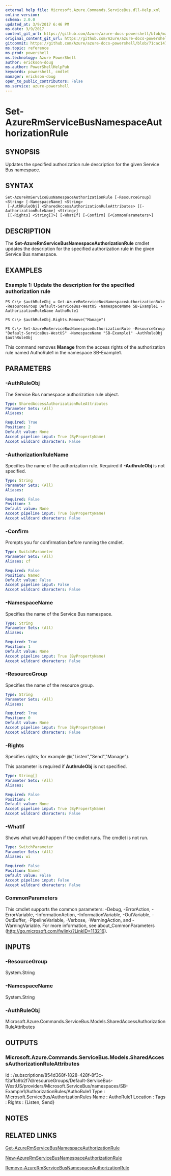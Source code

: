 ```yaml
---
external help file: Microsoft.Azure.Commands.ServiceBus.dll-Help.xml
online version: 
schema: 2.0.0
updated_at: 3/9/2017 6:46 PM
ms.date: 3/9/2017
content_git_url: https://github.com/Azure/azure-docs-powershell/blob/master/azureps-cmdlets-docs/ResourceManager/AzureRM.ServiceBus/vTrue/Set-AzureRmServiceBusNamespaceAuthorizationRule.md
original_content_git_url: https://github.com/Azure/azure-docs-powershell/blob/master/azureps-cmdlets-docs/ResourceManager/AzureRM.ServiceBus/vTrue/Set-AzureRmServiceBusNamespaceAuthorizationRule.md
gitcommit: https://github.com/Azure/azure-docs-powershell/blob/71cac14758de8eeb36a92b82dae146511ac2a136/azureps-cmdlets-docs/ResourceManager/AzureRM.ServiceBus/vTrue/Set-AzureRmServiceBusNamespaceAuthorizationRule.md
ms.topic: reference
ms.prod: powershell
ms.technology: Azure PowerShell
author: erickson-doug
ms.author: PowerShellHelpPub
keywords: powershell, cmdlet
manager: erickson-doug
open_to_public_contributors: False
ms.service: azure-powershell
---
```


# Set-AzureRmServiceBusNamespaceAuthorizationRule

## SYNOPSIS
Updates the specified authorization rule description for the given Service Bus namespace.

## SYNTAX

```
Set-AzureRmServiceBusNamespaceAuthorizationRule [-ResourceGroup] <String> [-NamespaceName] <String>
 [-AuthRuleObj] <SharedAccessAuthorizationRuleAttributes> [[-AuthorizationRuleName] <String>]
 [[-Rights] <String[]>] [-WhatIf] [-Confirm] [<CommonParameters>]
```

## DESCRIPTION
The **Set-AzureRmServiceBusNamespaceAuthorizationRule** cmdlet updates the description for the specified authorization rule in the given Service Bus namespace.

## EXAMPLES

### Example 1: Update the description for the specified authorization rule
```
PS C:\> $authRuleObj = Get-AzureRmServiceBusNamespaceAuthorizationRule -ResourceGroup Default-ServiceBus-WestUS -NamespaceName SB-Example1 -AuthorizationRuleName AuthoRule1

PS C:\> $authRuleObj.Rights.Remove("Manage")

PS C:\> Set-AzureRmServiceBusNamespaceAuthorizationRule -ResourceGroup "Default-ServiceBus-WestUS" -NamespaceName "SB-Example1" -AuthRuleObj $authRuleObj
```

This command removes **Manage** from the access rights of the authorization rule named AuthoRule1 in the namespace SB-Example1.

## PARAMETERS

### -AuthRuleObj
The Service Bus namespace authorization rule object.

```yaml
Type: SharedAccessAuthorizationRuleAttributes
Parameter Sets: (All)
Aliases: 

Required: True
Position: 2
Default value: None
Accept pipeline input: True (ByPropertyName)
Accept wildcard characters: False
```

### -AuthorizationRuleName
Specifies the name of the authorization rule. Required if **-AuthruleObj** is not specified.

```yaml
Type: String
Parameter Sets: (All)
Aliases: 

Required: False
Position: 3
Default value: None
Accept pipeline input: True (ByPropertyName)
Accept wildcard characters: False
```

### -Confirm
Prompts you for confirmation before running the cmdlet.

```yaml
Type: SwitchParameter
Parameter Sets: (All)
Aliases: cf

Required: False
Position: Named
Default value: False
Accept pipeline input: False
Accept wildcard characters: False
```

### -NamespaceName
Specifies the name of the Service Bus namespace.

```yaml
Type: String
Parameter Sets: (All)
Aliases: 

Required: True
Position: 1
Default value: None
Accept pipeline input: True (ByPropertyName)
Accept wildcard characters: False
```

### -ResourceGroup
Specifies the name of the resource group.

```yaml
Type: String
Parameter Sets: (All)
Aliases: 

Required: True
Position: 0
Default value: None
Accept pipeline input: True (ByPropertyName)
Accept wildcard characters: False
```

### -Rights
Specifies rights; for example
@("Listen","Send","Manage"). 

This parameter is required if **AuthruleObj** is not specified.

```yaml
Type: String[]
Parameter Sets: (All)
Aliases: 

Required: False
Position: 4
Default value: None
Accept pipeline input: True (ByPropertyName)
Accept wildcard characters: False
```

### -WhatIf
Shows what would happen if the cmdlet runs.
The cmdlet is not run.

```yaml
Type: SwitchParameter
Parameter Sets: (All)
Aliases: wi

Required: False
Position: Named
Default value: False
Accept pipeline input: False
Accept wildcard characters: False
```

### CommonParameters
This cmdlet supports the common parameters: -Debug, -ErrorAction, -ErrorVariable, -InformationAction, -InformationVariable, -OutVariable, -OutBuffer, -PipelineVariable, -Verbose, -WarningAction, and -WarningVariable. For more information, see about_CommonParameters (http://go.microsoft.com/fwlink/?LinkID=113216).

## INPUTS

### -ResourceGroup
 System.String

### -NamespaceName
 System.String

### -AuthRuleObj
 Microsoft.Azure.Commands.ServiceBus.Models.SharedAccessAuthorizationRuleAttributes

## OUTPUTS

### Microsoft.Azure.Commands.ServiceBus.Models.SharedAccessAuthorizationRuleAttributes
Id       : /subscriptions/854d368f-1828-428f-8f3c-f2affa9b2f7d/resourceGroups/Default-ServiceBus-WestUS/providers/Microsoft.ServiceBus/namespaces/SB-Example1/AuthorizationRules/AuthoRule1
Type     : Microsoft.ServiceBus/AuthorizationRules
Name     : AuthoRule1
Location : 
Tags     : 
Rights   : {Listen, Send}

## NOTES

## RELATED LINKS

[Get-AzureRmServiceBusNamespaceAuthorizationRule](xref:ResourceManager/AzureRM.ServiceBus/vTrue/Get-AzureRmServiceBusNamespaceAuthorizationRule.md)

[New-AzureRmServiceBusNamespaceAuthorizationRule](xref:ResourceManager/AzureRM.ServiceBus/vTrue/New-AzureRmServiceBusNamespaceAuthorizationRule.md)

[Remove-AzureRmServiceBusNamespaceAuthorizationRule](xref:ResourceManager/AzureRM.ServiceBus/vTrue/Remove-AzureRmServiceBusNamespaceAuthorizationRule.md)
